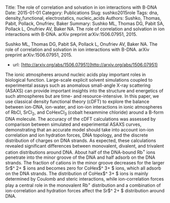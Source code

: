 Title: The role of correlation and solvation in ion interactions with B-DNA
Date: 2015-01-01
Category: Publications
Slug: sushko2015role
Tags: dna, density_functional, electrostatics, nucleic_acids
Authors: Sushko, Thomas, Pabit, Pollack, Onufriev, Baker
Summary: Sushko ML, Thomas DG, Pabit SA, Pollack L, Onufriev AV, Baker NA. The role of correlation and solvation in ion interactions with B-DNA. arXiv preprint arXiv:1506.07951, 2015. 

Sushko ML, Thomas DG, Pabit SA, Pollack L, Onufriev AV, Baker NA. The role of correlation and solvation in ion interactions with B-DNA. arXiv preprint arXiv:1506.07951, 2015. 

* url: [http://arxiv.org/abs/1506.07951](http://arxiv.org/abs/1506.07951)

The ionic atmospheres around nucleic acids play important roles in biological function. Large-scale explicit solvent simulations coupled to experimental assays such as anomalous small-angle X-ray scattering (ASAXS) can provide important insights into the structure and energetics of such atmospheres but are time- and resource-intensive. In this paper, we use classical density functional theory (cDFT) to explore the balance between ion-DNA, ion-water, and ion-ion interactions in ionic atmospheres of RbCl, SrCl$_2$, and CoHexCl$_3$ (cobalt hexammine chloride) around a B-form DNA molecule. The accuracy of the cDFT calculations was assessed by comparison between simulated and experimental ASAXS curves, demonstrating that an accurate model should take into account ion-ion correlation and ion hydration forces, DNA topology, and the discrete distribution of charges on DNA strands. As expected, these calculations revealed significant differences between monovalent, divalent, and trivalent cation distributions around DNA. About half of the DNA-bound Rb$^+$ ions penetrate into the minor groove of the DNA and half adsorb on the DNA strands. The fraction of cations in the minor groove decreases for the larger Sr$^ 2+ $ ions and becomes zero for CoHex$^ 3+ $ ions, which all adsorb on the DNA strands. The distribution of CoHex$^ 3+ $ ions is mainly determined by Coulomb and steric interactions, while ion-correlation forces play a central role in the monovalent Rb$^+$ distribution and a combination of ion-correlation and hydration forces affect the Sr$^ 2+ $ distribution around DNA.
